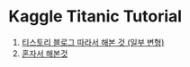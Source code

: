 # Kaggle Titanic Tutorial

1. [티스토리 블로그 따라서 해본 것 (일부 변형)](tistory_blog.ipynb)
2. [혼자서 해본것](myself.ipynb)
